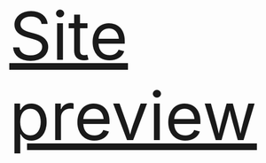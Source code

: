 <span style="font-size:120;">[Site preview](https://ivanyadrian.github.io/react-project-gpt3/)</span>
